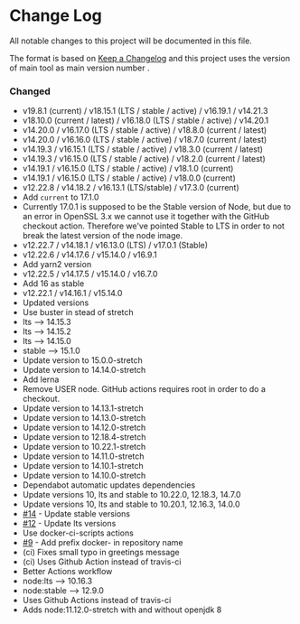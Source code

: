 # Change Log
All notable changes to this project will be documented in this file.

The format is based on [Keep a Changelog](http://keepachangelog.com/)
and this project uses the version of main tool as main version number .

### Changed
- v19.8.1 (current) / v18.15.1 (LTS / stable / active) / v16.19.1 / v14.21.3 
- v18.10.0 (current / latest) / v16.18.0 (LTS / stable / active) / v14.20.1 
- v14.20.0 / v16.17.0 (LTS / stable / active) / v18.8.0 (current / latest)
- v14.20.0 / v16.16.0 (LTS / stable / active) / v18.7.0 (current / latest)
- v14.19.3 / v16.15.1 (LTS / stable / active) / v18.3.0 (current / latest)
- v14.19.3 / v16.15.0 (LTS / stable / active) / v18.2.0 (current / latest)
- v14.19.1 / v16.15.0 (LTS / stable / active) / v18.1.0 (current)
- v14.19.1 / v16.15.0 (LTS / stable / active) / v18.0.0 (current)
- v12.22.8 / v14.18.2 / v16.13.1 (LTS/stable) / v17.3.0 (current)
- Add `current` to 17.1.0
- Currently 17.0.1 is supposed to be the Stable version of Node, but due to an error in OpenSSL 3.x we cannot use it together with the GitHub checkout action. Therefore we've pointed Stable to LTS in order to not break the latest version of the node image.
- v12.22.7 / v14.18.1 / v16.13.0 (LTS) / v17.0.1 (Stable)
- v12.22.6 / v14.17.6 / v15.14.0 / v16.9.1
- Add yarn2 version
- v12.22.5 / v14.17.5 / v15.14.0 / v16.7.0
- Add 16 as stable
- v12.22.1 / v14.16.1 / v15.14.0
- Updated versions
- Use buster in stead of stretch
- lts --> 14.15.3
- lts --> 14.15.2
- lts --> 14.15.0
- stable --> 15.1.0
- Update version to 15.0.0-stretch
- Update version to 14.14.0-stretch
- Add lerna
- Remove USER node. GitHub actions requires root in order to do a checkout.
- Update version to 14.13.1-stretch
- Update version to 14.13.0-stretch
- Update version to 14.12.0-stretch
- Update version to 12.18.4-stretch
- Update version to 10.22.1-stretch
- Update version to 14.11.0-stretch
- Update version to 14.10.1-stretch
- Update version to 14.10.0-stretch
- Dependabot automatic updates dependencies
- Update versions 10, lts and stable to 10.22.0, 12.18.3, 14.7.0
- Update versions 10, lts and stable to 10.20.1, 12.16.3, 14.0.0
- [#14] - Update stable versions
- [#12] - Update lts versions
- Use docker-ci-scripts actions
- [#9] - Add prefix docker- in repository name
- (ci) Fixes small typo in greetings message
- (ci) Uses Github Action instead of travis-ci
- Better Actions workflow
- node:lts --> 10.16.3
- node:stable --> 12.9.0
- Uses Github Actions instead of travis-ci
- Adds node:11.12.0-stretch with and without openjdk 8

[#14]: https://github.com/philips-software/docker-node/issues/14
[#12]: https://github.com/philips-software/docker-node/issues/12
[#9]: https://github.com/philips-software/docker-node/issues/9
